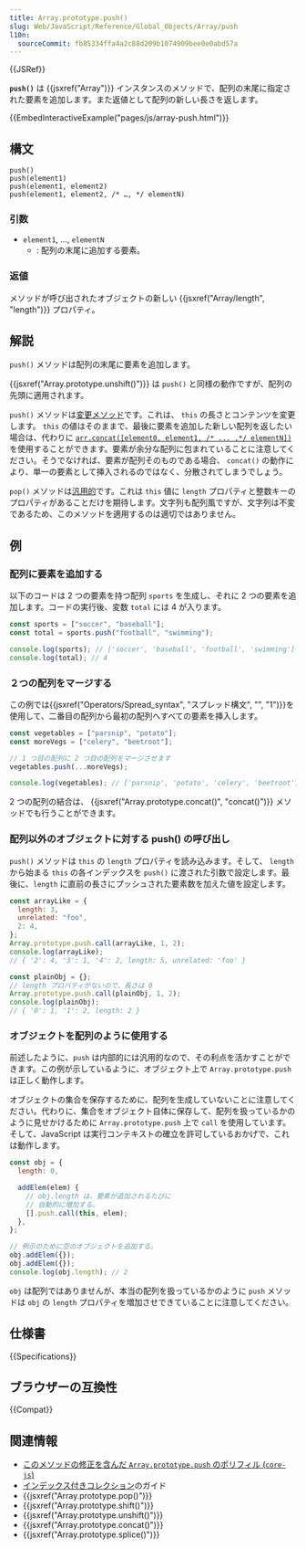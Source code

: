 ```yaml
---
title: Array.prototype.push()
slug: Web/JavaScript/Reference/Global_Objects/Array/push
l10n:
  sourceCommit: fb85334ffa4a2c88d209b1074909bee0e0abd57a
---
```


{{JSRef}}

**`push()`** は {{jsxref("Array")}} インスタンスのメソッドで、配列の末尾に指定された要素を追加します。また返値として配列の新しい長さを返します。

{{EmbedInteractiveExample("pages/js/array-push.html")}}

## 構文

```js-nolint
push()
push(element1)
push(element1, element2)
push(element1, element2, /* …, */ elementN)
```

### 引数

- `element1`, …, `elementN`
  - : 配列の末尾に追加する要素。

### 返値

メソッドが呼び出されたオブジェクトの新しい {{jsxref("Array/length", "length")}} プロパティ。

## 解説

`push()` メソッドは配列の末尾に要素を追加します。

{{jsxref("Array.prototype.unshift()")}} は `push()` と同様の動作ですが、配列の先頭に適用されます。

`push()` メソッドは[変更メソッド](/ja/docs/Web/JavaScript/Reference/Global_Objects/Array#コピーメソッドと変更メソッド)です。これは、 `this` の長さとコンテンツを変更します。 `this` の値はそのままで、最後に要素を追加した新しい配列を返したい場合は、代わりに [`arr.concat([element0, element1, /* ... ,*/ elementN])`](/ja/docs/Web/JavaScript/Reference/Global_Objects/Array/concat) を使用することができます。要素が余分な配列に包まれていることに注意してください。そうでなければ、要素が配列そのものである場合、 `concat()` の動作により、単一の要素として挿入されるのではなく、分散されてしまうでしょう。

`pop()` メソッドは[汎用的](/ja/docs/Web/JavaScript/Reference/Global_Objects/Array#汎用的な配列メソッド)です。これは `this` 値に `length` プロパティと整数キーのプロパティがあることだけを期待します。文字列も配列風ですが、文字列は不変であるため、このメソッドを適用するのは適切ではありません。

## 例

### 配列に要素を追加する

以下のコードは 2 つの要素を持つ配列 `sports` を生成し、それに 2 つの要素を追加します。コードの実行後、変数 `total` には 4 が入ります。

```js
const sports = ["soccer", "baseball"];
const total = sports.push("football", "swimming");

console.log(sports); // ['soccer', 'baseball', 'football', 'swimming']
console.log(total); // 4
```

### ２つの配列をマージする

この例では{{jsxref("Operators/Spread_syntax", "スプレッド構文", "", "1")}}を使用して、二番目の配列から最初の配列へすべての要素を挿入します。

```js
const vegetables = ["parsnip", "potato"];
const moreVegs = ["celery", "beetroot"];

// 1 つ目の配列に 2 つ目の配列をマージさせます
vegetables.push(...moreVegs);

console.log(vegetables); // ['parsnip', 'potato', 'celery', 'beetroot']
```

2 つの配列の結合は、 {{jsxref("Array.prototype.concat()", "concat()")}} メソッドでも行うことができます。

### 配列以外のオブジェクトに対する push() の呼び出し

`push()` メソッドは `this` の `length` プロパティを読み込みます。そして、 `length` から始まる `this` の各インデックスを `push()` に渡された引数で設定します。最後に、`length` に直前の長さにプッシュされた要素数を加えた値を設定します。

```js
const arrayLike = {
  length: 3,
  unrelated: "foo",
  2: 4,
};
Array.prototype.push.call(arrayLike, 1, 2);
console.log(arrayLike);
// { '2': 4, '3': 1, '4': 2, length: 5, unrelated: 'foo' }

const plainObj = {};
// length プロパティがないので、長さは 0
Array.prototype.push.call(plainObj, 1, 2);
console.log(plainObj);
// { '0': 1, '1': 2, length: 2 }
```

### オブジェクトを配列のように使用する

前述したように、`push` は内部的には汎用的なので、その利点を活かすことができます。この例が示しているように、オブジェクト上で `Array.prototype.push` は正しく動作します。

オブジェクトの集合を保存するために、配列を生成していないことに注意してください。代わりに、集合をオブジェクト自体に保存して、配列を扱っているかのように見せかけるために `Array.prototype.push` 上で `call` を使用しています。そして、JavaScript は実行コンテキストの確立を許可しているおかげで、これは動作します。

```js
const obj = {
  length: 0,

  addElem(elem) {
    // obj.length は、要素が追加されるたびに
    // 自動的に増加する。
    [].push.call(this, elem);
  },
};

// 例示のために空のオブジェクトを追加する。
obj.addElem({});
obj.addElem({});
console.log(obj.length); // 2
```

`obj` は配列ではありませんが、本当の配列を扱っているかのように `push` メソッドは `obj` の `length` プロパティを増加させできていることに注意してください。

## 仕様書

{{Specifications}}

## ブラウザーの互換性

{{Compat}}

## 関連情報

- [このメソッドの修正を含んだ `Array.prototype.push` のポリフィル (`core-js`)](https://github.com/zloirock/core-js#ecmascript-array)
- [インデックス付きコレクション](/ja/docs/Web/JavaScript/Guide/Indexed_collections)のガイド
- {{jsxref("Array.prototype.pop()")}}
- {{jsxref("Array.prototype.shift()")}}
- {{jsxref("Array.prototype.unshift()")}}
- {{jsxref("Array.prototype.concat()")}}
- {{jsxref("Array.prototype.splice()")}}

